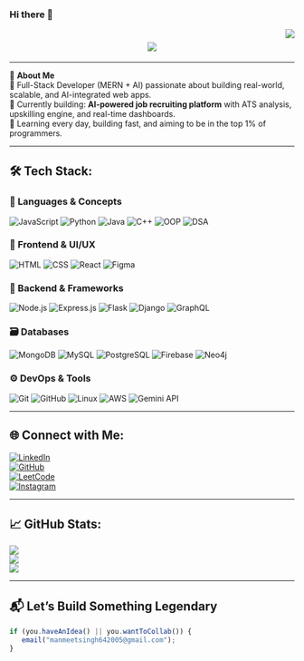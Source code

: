 ### Hi there 👋

<img align="right" src="https://visitor-badge.laobi.icu/badge?page_id=Manmeet64.Manmeet64" />

<h1 align="center">
  <img src="https://readme-typing-svg.herokuapp.com/?font=Righteous&size=32&duration=5000&pause=1000&center=true&vCenter=true&width=700&height=70&lines=🙏+Sasriyaakal+Paaji!;+I'm+Manmeet+Singh!;+Full-Stack+Developer+%7C+AI+Builder;" />
</h1>

---

💫 **About Me**  
🚀 Full-Stack Developer (MERN + AI) passionate about building real-world, scalable, and AI-integrated web apps.  
💼 Currently building: **AI-powered job recruiting platform** with ATS analysis, upskilling engine, and real-time dashboards.  
🎯 Learning every day, building fast, and aiming to be in the top 1% of programmers.

---

## 🛠 Tech Stack:

### 🚀 Languages & Concepts  
![JavaScript](https://img.shields.io/badge/JavaScript-%23F7DF1E.svg?style=for-the-badge&logo=javascript&logoColor=black)
![Python](https://img.shields.io/badge/Python-%233776AB.svg?style=for-the-badge&logo=python&logoColor=white)
![Java](https://img.shields.io/badge/Java-%23ED8B00.svg?style=for-the-badge&logo=java&logoColor=white)
![C++](https://img.shields.io/badge/C++-%2300599C.svg?style=for-the-badge&logo=c%2B%2B&logoColor=white)
![OOP](https://img.shields.io/badge/OOP-%23blue.svg?style=for-the-badge)
![DSA](https://img.shields.io/badge/DSA-%23FF9900.svg?style=for-the-badge)

### 🎨 Frontend & UI/UX  
![HTML](https://img.shields.io/badge/HTML-%23E34F26.svg?style=for-the-badge&logo=html5&logoColor=white)
![CSS](https://img.shields.io/badge/CSS-%231572B6.svg?style=for-the-badge&logo=css3&logoColor=white)
![React](https://img.shields.io/badge/React-%2320232a.svg?style=for-the-badge&logo=react&logoColor=%2361DAFB)
![Figma](https://img.shields.io/badge/Figma-%23F24E1E.svg?style=for-the-badge&logo=figma&logoColor=white)

### 🔧 Backend & Frameworks  
![Node.js](https://img.shields.io/badge/Node.js-%2343853D.svg?style=for-the-badge&logo=node.js&logoColor=white)
![Express.js](https://img.shields.io/badge/Express.js-%23000000.svg?style=for-the-badge&logo=express&logoColor=white)
![Flask](https://img.shields.io/badge/Flask-%23000.svg?style=for-the-badge&logo=flask&logoColor=white)
![Django](https://img.shields.io/badge/Django-%23092E20.svg?style=for-the-badge&logo=django&logoColor=white)
![GraphQL](https://img.shields.io/badge/GraphQL-%23E10098.svg?style=for-the-badge&logo=graphql&logoColor=white)

### 🗃️ Databases  
![MongoDB](https://img.shields.io/badge/MongoDB-%2347A248.svg?style=for-the-badge&logo=mongodb&logoColor=white)
![MySQL](https://img.shields.io/badge/MySQL-%2300f.svg?style=for-the-badge&logo=mysql&logoColor=white)
![PostgreSQL](https://img.shields.io/badge/PostgreSQL-%23336791.svg?style=for-the-badge&logo=postgresql&logoColor=white)
![Firebase](https://img.shields.io/badge/Firebase-%23039BE5.svg?style=for-the-badge&logo=firebase)
![Neo4j](https://img.shields.io/badge/Neo4j-%2300A9C0.svg?style=for-the-badge&logo=neo4j&logoColor=white)

### ⚙️ DevOps & Tools  
![Git](https://img.shields.io/badge/Git-%23F05032.svg?style=for-the-badge&logo=git&logoColor=white)
![GitHub](https://img.shields.io/badge/GitHub-%23121011.svg?style=for-the-badge&logo=github&logoColor=white)
![Linux](https://img.shields.io/badge/Linux-%23000000.svg?style=for-the-badge&logo=linux&logoColor=white)
![AWS](https://img.shields.io/badge/AWS-%23FF9900.svg?style=for-the-badge&logo=amazon-aws&logoColor=white)
![Gemini API](https://img.shields.io/badge/Gemini-API-%237E57C2.svg?style=for-the-badge)

---

## 🌐 Connect with Me:
[![LinkedIn](https://img.shields.io/badge/LinkedIn-%230077B5.svg?style=for-the-badge&logo=linkedin&logoColor=white)](https://www.linkedin.com/in/manmeet-singh-5a8548211/)  
[![GitHub](https://img.shields.io/badge/GitHub-%23121011.svg?style=for-the-badge&logo=github&logoColor=white)](https://github.com/Manmeet64)  
[![LeetCode](https://img.shields.io/badge/LeetCode-FFA116.svg?style=for-the-badge&logo=leetcode&logoColor=black)](https://leetcode.com/u/manmeet642005/)  
[![Instagram](https://img.shields.io/badge/Instagram-%23E4405F.svg?style=for-the-badge&logo=instagram&logoColor=white)](https://www.instagram.com/_manmeet.s_/)

---

## 📈 GitHub Stats:
![](https://github-readme-stats.vercel.app/api?username=Manmeet64&theme=react&hide_border=false&include_all_commits=true&count_private=true)<br/>
![](https://github-readme-streak-stats.herokuapp.com/?user=Manmeet64&theme=react&hide_border=false)<br/>
![](https://github-readme-stats.vercel.app/api/top-langs/?username=Manmeet64&theme=react&hide_border=false&layout=compact)

---

## 📬 Let’s Build Something Legendary

```js
if (you.haveAnIdea() || you.wantToCollab()) {
   email("manmeetsingh642005@gmail.com");
}
